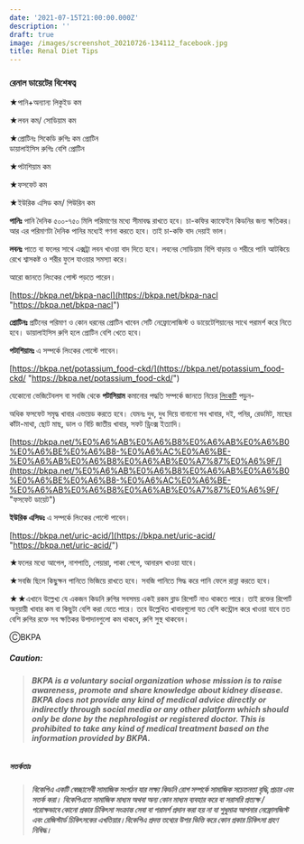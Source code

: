 ```yaml
---
date: '2021-07-15T21:00:00.000Z'
description: ''
draft: true
image: /images/screenshot_20210726-134112_facebook.jpg
title: Renal Diet Tips
---
```



### রেনাল ডায়েটের বিশেষত্ব

★পানি+অন্যান্য লিকুইড কম

★লবন কম/ সোডিয়াম কম

★প্রোটিনঃ সিকেডি রুগিঃ কম প্রোটিন  
ডায়ালাইসিস রুগিঃ বেশি প্রোটিন

★পটাশিয়াম কম

★ফসফেট কম

★ইউরিক এসিড কম/ পিউরিন কম

**পানিঃ** পানি দৈনিক ৫০০-৭৫০ মিলি পরিমাণের মধ্যে সীমাবদ্ধ রাখতে হবে। চা-কফির ক্যাফেইন কিডনির জন্য ক্ষতিকর। আর এর পরিমাণটা দৈনিক পানির মধ্যেই গণনা করতে হবে। তাই চা-কফি বাদ দেয়াই ভাল।

**লবনঃ** পাতে বা ফলের সাথে এক্সট্রা লবন খাওয়া বাদ দিতে হবে। লবনের সোডিয়াম বিপি বাড়ায় ও শরীরে পানি আটকিয়ে রেখে শ্বাসকষ্ট ও শরীর ফুলে যাওয়ার সমস্যা করে।

আরো জানতে লিংকের পোস্ট পড়তে পারেন।

[https://bkpa.net/bkpa-nacl](https://bkpa.net/bkpa-nacl "https://bkpa.net/bkpa-nacl")

**প্রোটিনঃ** প্রটিনের পরিমাণ ও কোন ধরনের প্রোটিন খাবেন সেটি নেফ্রোলোজিস্ট ও ডায়েটেশিয়ানের সাথে পরামর্শ করে নিতে হবে। ডায়ালাইসিস রুগি হলে প্রোটিন বেশি খেতে হবে।

**পটাশিয়ামঃ** এ সম্পর্কে লিংকের পোস্টে পাবেন।

[https://bkpa.net/potassium_food-ckd/](https://bkpa.net/potassium_food-ckd/ "https://bkpa.net/potassium_food-ckd/")

যেকোনো ভেজিটেবলস বা সবজি থেকে **পটাসিয়াম** কমানোর পদ্ধতি সম্পর্কে জানতে নিচের [লিংকটি](https://bkpa.net/%E0%A6%AF%E0%A7%87%E0%A6%95%E0%A7%8B%E0%A6%A8%E0%A7%8B-%E0%A6%AD%E0%A7%87%E0%A6%9C%E0%A6%BF%E0%A6%9F%E0%A7%87%E0%A6%AC%E0%A6%B2%E0%A6%B8-%E0%A6%AC%E0%A6%BE-%E0%A6%B8%E0%A6%AC%E0%A6%9C%E0%A6%BF-%E0%A6%A5%E0%A7%87%E0%A6%95%E0%A7%87-%E0%A6%AA%E0%A6%9F%E0%A6%BE%E0%A6%B8%E0%A6%BF%E0%A7%9F%E0%A6%BE%E0%A6%AE-%E0%A6%95%E0%A6%AE%E0%A6%BE%E0%A6%A8%E0%A7%8B%E0%A6%B0-%E0%A6%AA%E0%A6%A6%E0%A7%8D%E0%A6%A7%E0%A6%A4%E0%A6%BF/) পড়ুন-

অধিক ফসফেট সমৃদ্ধ খাবার এভয়েড করতে হবে। যেমনঃ দুধ, দুধ দিয়ে বানানো সব খাবার, দই, পনির, রেডমিট, মাছের কাঁটা-মাথা, ছোট মাছ, ডাল ও বিচি জাতীয় খাবার, সফট ড্রিংক্স ইত্যাদি।

[https://bkpa.net/%E0%A6%AB%E0%A6%B8%E0%A6%AB%E0%A6%B0%E0%A6%BE%E0%A6%B8-%E0%A6%AC%E0%A6%BE-%E0%A6%AB%E0%A6%B8%E0%A6%AB%E0%A7%87%E0%A6%9F/](https://bkpa.net/%E0%A6%AB%E0%A6%B8%E0%A6%AB%E0%A6%B0%E0%A6%BE%E0%A6%B8-%E0%A6%AC%E0%A6%BE-%E0%A6%AB%E0%A6%B8%E0%A6%AB%E0%A7%87%E0%A6%9F/ "ফসফেট ডায়েট")

**ইউরিক এসিডঃ** এ সম্পর্কে লিংকের পোস্টে পাবেন।

[https://bkpa.net/uric-acid/](https://bkpa.net/uric-acid/ "https://bkpa.net/uric-acid/")

★ফলের মধ্যে আপেল, নাশপাতি, পেয়ারা, পাকা পেপে, আনারস খাওয়া যাবে।

★সবজি ছিলে কিছুক্ষন পানিতে ভিজিয়ে রাখতে হবে। সবজি পানিতে সিদ্ধ করে পানি ফেলে রান্না করতে হবে।

★★এখানে উল্লেখ্য যে একজন কিডনি রুগির সবসময় একই রকম ব্লাড রিপোর্ট নাও থাকতে পারে। তাই রক্তের রিপোর্ট অনুয়ায়ী খাবার কম বা কিছুটা বেশি করা যেতে পারে। তবে উল্লেখিত খাবারগুলো যত বেশি কন্ট্রোল করে খাওয়া যাবে তত বেশি রুগির রক্তে সব ক্ষতিকর উপাদানগুলো কম থাকবে, রুগি সুস্থ থাকবেন।

ⒸBKPA

##### **Caution:**

> ###### **BKPA is a voluntary social organization whose mission is to raise awareness, promote and share knowledge about kidney disease. BKPA does not provide any kind of medical advice directly or indirectly through social media or any other platform which should only be done by the nephrologist or registered doctor. This is prohibited to take any kind of medical treatment based on the information provided by BKPA.**

##### **সতর্কতাঃ**

> ###### **বিকেপিএ একটি স্বেচ্ছাসেবী সামাজিক সংগঠন যার লক্ষ্য কিডনি রোগ সম্পর্কে সামাজিক সচেতনতা বৃদ্ধি,প্রচার এবং সতর্ক করা। বিকেপিএতে সামাজিক মাধ্যম অথবা অন্য কোন মাধ্যম ব্যবহার করে বা সরাসরি প্রত্যক্ষ / পরোক্ষভাবে কোনো প্রকার চিকিৎসা সংক্রান্ত সেবা বা পরামর্শ প্রদান করা হয় না যা শুধুমাত্র আপনার নেফ্রোলজিস্ট এবং রেজিস্টার্ড চিকিৎসকের এখতিয়ার।বিকেপিএ প্রদত্ত তথ্যের উপর ভিত্তি করে কোন প্রকার চিকিৎসা গ্রহণ নিষিদ্ধ।**

